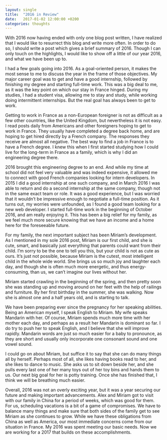 ```yaml
---
layout: single
title:  "2016 in Review"
date:   2017-01-02 12:00:00 +0200
categories: thoughts
---
```

With 2016 now having ended with only one blog post written, I have realized that I would like to resurrect this blog and write more often. In order to do so, I should write a post which gives a brief summary of 2016. Though I can only touch on the highlights, I would like to show off a little of our year 2016, and what we have been up to.

I had a few goals going into 2016. As a goal-oriented person, it makes the most sense to me to discuss the year in the frame of those objectives. My major career goal was to get and have a good internship, followed by finishing my degree and starting full-time work. This was a big deal to me, as it was the key point on which our stay in France hinged. During my studies, I had a student visa, allowing me to stay and study, while working doing intermittent internships. But the real goal has always been to get to work.

Getting to work in France as a non-European foreigner is not as difficult as a few other countries, like the United Kingdom, but nevertheless it is not easy. I read posts daily from Americans and other foreigners hoping to get to work in France. They usually have completed a degree back home, and are hoping to get hired directly by a French company. The responses they receive are almost all negative. The best way to find a job in France is to have a French degree. I knew this when I first started studying how I could live for the long-term in France as a family, which is why I did an engineering degree there.

2016 brought this engineering degree to an end. And while my time at school did not feel very valuable and was indeed expensive, it allowed me to connect with good French companies looking for intern developers. In 2015 I did a good internship at one such company, and in March 2016 I was able to return and do a second internship at the same company, though not in the same exact team or role. It was a good experience, but I was worried that it wouldn’t be impressive enough to negotiate a full-time position. As it turns out, my worries were unfounded, as I found a good team looking for a new web developer. I started full-time work in the beginning of October 2016, and am really enjoying it. This has been a big relief for my family, as we feel much more secure knowing that we have an income and a home here for the foreseeable future.

For my family, the next important subject has been Miriam’s development. As I mentioned in my sole 2016 post, Miriam is our first child, and she is cute, smart, and basically just everything that parents could want from their child. I’m sorry to be the one to tell you this, but your child is not as cute as ours. It’s just not possible, because Miriam is the cutest, most intelligent child in the whole wide world. She brings us so much joy and laughter each day, and though she is often much more energetic, and thus energy-consuming, than us, we can’t imagine our lives without her.

Miriam started crawling in the beginning of the spring, and then pretty soon she was standing up and moving around on her feet with the help of railings and furniture. By her first birthday in the summer, she was walking. Now she is almost one and a half years old, and is starting to talk.

We have been preparing ever since the pregnancy for her speaking abilities. Being an American myself, I speak English to Miriam. My wife speaks Mandarin with her. Of course, Miriam spends much more time with her mother each day, and perhaps as a result her Mandarin is dominant so far. I do try to push her to speak English, and I believe that she will improve rapidly. Mandarin words are just so much easier for a baby to pronounce, as they are short and usually only incorporate one consonant sound and one vowel sound.

I could go on about Miriam, but suffice it to say that she can do many things all by herself. Perhaps most of all, she likes having books read to her, and she likes to dance to music. She asks us to sit down beside her, and she pulls every last one of her many toys out of her toy bins and hands them to us. Our next big goal for her is potty training. Once she has finished that, I think we will be breathing much easier.

Overall, 2016 was not an overly exciting year, but it was a year securing our future and making important advancements. Alex and Miriam got to visit with our family in China for a period of weeks, which was good for them. For us, scheduling vacations is a bit of a game of compromises. We have to balance many things and make sure that both sides of the family get to see Miriam as she continues to grow. While we have these obligations from China as well as America, our most immediate concerns come from our situation in France. My 2016 was spent meeting our basic needs. Now we are working for a 2017 that builds on these accomplishments.
